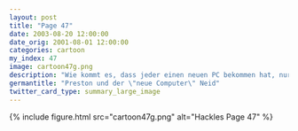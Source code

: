 ```yaml
---
layout: post
title: "Page 47"
date: 2003-08-20 12:00:00
date_orig: 2001-08-01 12:00:00
categories: cartoon
my_index: 47
image: cartoon47g.png
description: "Wie kommt es, dass jeder einen neuen PC bekommen hat, nur ich muss mit dem alten Laptop hier rummachen Sorry Preston, aber die Computer wurde vor deiner Anstellung bestellt. Was ist denn überhaupt mit dem Laptop Schon mal versucht so ein kleines Keyboard mit diesen Hufen zu benutzen preston boss dog"
germantitle: "Preston und der \"neue Computer\" Neid"
twitter_card_type: summary_large_image
---
```


{% include figure.html src="cartoon47g.png" alt="Hackles Page 47"  %}
